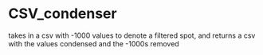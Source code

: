 # CSV_condenser
takes in a csv with -1000 values to denote a filtered spot, and returns a csv with the values condensed and the -1000s removed
